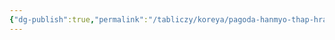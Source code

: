 ```yaml
---
{"dg-publish":true,"permalink":"/tabliczy/koreya/pagoda-hanmyo-thap-hrama-popchyon-sa-v-seule/","dgPassFrontmatter":true}
---
```



